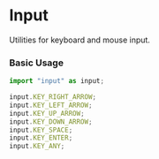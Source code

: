 # Input
Utilities for keyboard and mouse input.

### Basic Usage
```js
import "input" as input;

input.KEY_RIGHT_ARROW;
input.KEY_LEFT_ARROW;
input.KEY_UP_ARROW;
input.KEY_DOWN_ARROW;
input.KEY_SPACE;
input.KEY_ENTER;
input.KEY_ANY;
```